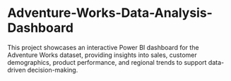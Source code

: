 # Adventure-Works-Data-Analysis-Dashboard
This project showcases an interactive Power BI dashboard for the Adventure Works dataset, providing insights into sales, customer demographics, product performance, and regional trends to support data-driven decision-making.
